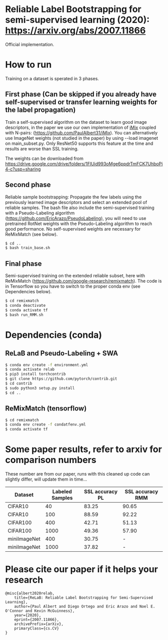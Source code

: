 # Reliable Label Bootstrapping for semi-supervised learning (2020): https://arxiv.org/abs/2007.11866
Official implementation.

# How to run
Training on a dataset is sperated in 3 phases.

## First phase (Can be skipped if you already have self-supervised or transfer learning weights for the label propagation)
Train a self-supervised algorithm on the dataset to learn good image descriptors, in the paper we use our own implementation of [iMix](https://sslneuips20.github.io/files/CameraReadys%203-77/8/CameraReady/imix.pdf) coupled with N-pairs: (https://github.com/PaulAlbert31/iMix). You can alternatively use ImageNet weights (not studied in the paper) by using --load imagenet on main_subset.py. Only ResNet50 supports this feature at the time and results are worse than SSL training.

The weights can be downloaded from https://drive.google.com/drive/folders/1FlUid993oMge6ppdrTmFCK7UhboPi4-c?usp=sharing

## Second phase 
Reliable sample bootstrapping: Propagate the few labels using the previously learned image descriptors and select an extended pool of reliable samples. The bash file also include the semi-supervised training with a Pseudo-Labeling algorithm (https://github.com/EricArazo/PseudoLabeling), you will need to use pretrained RotNet weights with the Pseudo-Labeling algorithm to reach good performance. No self-supervised weights are necessary for ReMixMatch (see below).

```sh
$ cd ..
$ bash train_base.sh
```

## Final phase
Semi-supervised training on the extended reliable subset, here with ReMixMatch (https://github.com/google-research/remixmatch). The code is in Tensorflow so you have to switch to the proper conda env (see Dependencies below).

```sh
$ cd remixmatch
$ conda deactivate
$ conda activate tf
$ bash run_RMM.sh
```

# Dependencies (conda)
## ReLaB and Pseudo-Labeling + SWA
```sh
$ conda env create -f environment.yml
$ conda activate relab
$ pip3 install torchcontrib
$ git clone https://github.com/pytorch/contrib.git                                                                                                                                                                                                                        
$ cd contrib                                                                                                                                                                                                                                                           
$ sudo python3 setup.py install
$ cd ..
```

## ReMixMatch (tensorflow)
```sh
$ cd remixmatch
$ conda env create -f condatfenv.yml
$ conda activate tf
```

# Some paper results, refer to arxiv for comparison numbers
These number are from our paper, runs with this cleaned up code can slightly differ, will update them in time...

| Dataset | Labeled Samples | SSL accuracy PL | SSL accuracy RMM |
| ------ | ------ | ------ | ------ |
|CIFAR10|40|83.25|90.65|
|CIFAR10|100|88.59|92.22|
|CIFAR100|400|42.71|51.13|
|CIFAR100|1000|49.36|57.90|
|miniImageNet|400|30.75|-|
|miniImageNet|1000|37.82|-|


# Please cite our paper if it helps your research
```
@misc{albert2020relab,
    title={ReLaB: Reliable Label Bootstrapping for Semi-Supervised Learning},
    author={Paul Albert and Diego Ortego and Eric Arazo and Noel E. O'Connor and Kevin McGuinness},
    year={2020},
    eprint={2007.11866},
    archivePrefix={arXiv},
    primaryClass={cs.CV}
}
```
